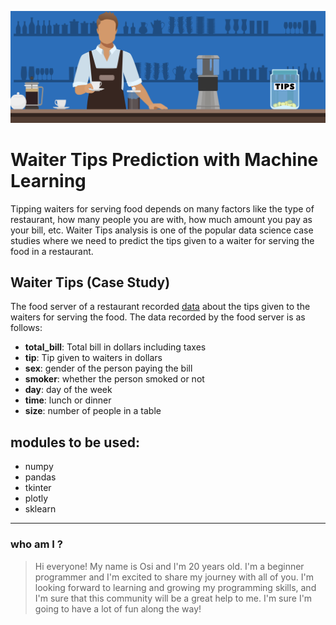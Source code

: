 ![background image](back_groud.png)
# Waiter Tips Prediction with Machine Learning
Tipping waiters for serving food depends on many factors like the type of restaurant, how many people you are with, how much amount you pay as your bill, etc. Waiter Tips analysis is one of the popular data science case studies where we need to predict the tips given to a waiter for serving the food in a restaurant.

## Waiter Tips (Case Study)
The food server of a restaurant recorded [data](https://raw.githubusercontent.com/amankharwal/Website-data/master/tips.csv) about the tips given to the waiters for serving the food. The data recorded by the food server is as follows:

- **total_bill**: Total bill in dollars including taxes
- **tip**: Tip given to waiters in dollars
- **sex**: gender of the person paying the bill
- **smoker**: whether the person smoked or not
- **day**: day of the week
- **time**: lunch or dinner
- **size**: number of people in a table 

## modules to be used: 
- numpy
- pandas
- tkinter
- plotly
- sklearn

---
### who am I ?
> Hi everyone! My name is Osi and I'm 20 years old. I'm a beginner programmer and I'm excited to share my journey with all of you. I'm looking forward to learning and growing my programming skills, and I'm sure that this community will be a great help to me. I'm sure I'm going to have a lot of fun along the way!

